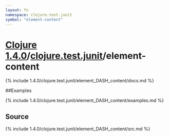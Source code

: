 ```yaml
---
layout: fn
namespace: clojure.test.junit
symbol: "element-content"
---
```


# [Clojure 1.4.0](../../)/[clojure.test.junit](../)/element-content

{% include 1.4.0/clojure.test.junit/element_DASH_content/docs.md %}

##Examples

{% include 1.4.0/clojure.test.junit/element_DASH_content/examples.md %}
## Source
{% include 1.4.0/clojure.test.junit/element_DASH_content/src.md %}

